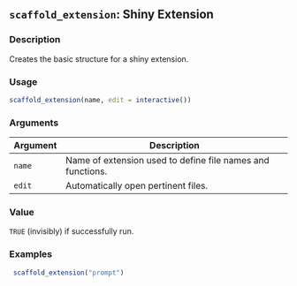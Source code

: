 ## `scaffold_extension`: Shiny Extension

### Description


 Creates the basic structure for a shiny extension.


### Usage

```r
scaffold_extension(name, edit = interactive())
```


### Arguments

Argument      |Description
------------- |----------------
```name```     |     Name of extension used to define file names and functions.
```edit```     |     Automatically open pertinent files.

### Value


 `TRUE` (invisibly) if successfully run.


### Examples

```r 
 scaffold_extension("prompt") 
 
 ``` 

